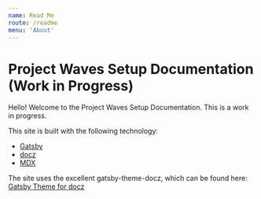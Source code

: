```yaml
---
name: Read Me
route: /readme
menu: 'About'
---
```


# Project Waves Setup Documentation (Work in Progress)

Hello! Welcome to the Project Waves Setup Documentation. This is a work in progress.

This site is built with the following technology:

- [Gatsby](https://www.gatsbyjs.org/)
- [docz](https://www.docz.site/docs)
- [MDX](https://mdxjs.com/)

The site uses the excellent gatsby-theme-docz, which can be found here: [Gatsby Theme for docz](https://www.docz.site/docs/gatsby-theme)
